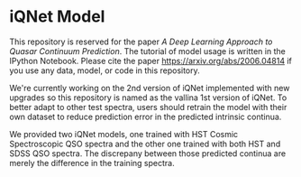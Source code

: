 # iQNet Model
This repository is reserved for the paper *A Deep Learning Approach to Quasar Continuum Prediction*. The tutorial of model usage is written in the IPython Notebook.
Please cite the paper https://arxiv.org/abs/2006.04814 if you use any data, model, or code in this repository.

We're currently working on the 2nd version of iQNet implemented with new upgrades so this repository is named as the vallina 1st version of iQNet. To better adapt to other test spectra, users should retrain the model with their own dataset to reduce prediction error in the predicted intrinsic continua.

We provided two iQNet models, one trained with HST Cosmic Spectroscopic QSO spectra and the other one trained with both HST and SDSS QSO spectra. The discrepany between those predicted continua are merely the difference in the training spectra.
